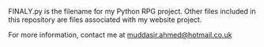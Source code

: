 FINALY.py is the filename for my Python RPG project. Other files included in this repository are files associated with my website project. 

For more information, contact me at muddasir.ahmed@hotmail.co.uk
